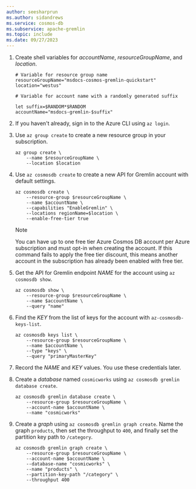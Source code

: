 ```yaml
---
author: seesharprun
ms.author: sidandrews
ms.service: cosmos-db
ms.subservice: apache-gremlin
ms.topic: include
ms.date: 09/27/2023
---
```


1. Create shell variables for *accountName*, *resourceGroupName*, and *location*.

    ```azurecli-interactive
    # Variable for resource group name
    resourceGroupName="msdocs-cosmos-gremlin-quickstart"
    location="westus"
    
    # Variable for account name with a randomly generated suffix
    
    let suffix=$RANDOM*$RANDOM
    accountName="msdocs-gremlin-$suffix"
    ```

1. If you haven't already, sign in to the Azure CLI using `az login`.

1. Use `az group create` to create a new resource group in your subscription.

    ```azurecli-interactive
    az group create \
        --name $resourceGroupName \
        --location $location
    ```

1. Use `az cosmosdb create` to create a new API for Gremlin account with default settings.

    ```azurecli-interactive
    az cosmosdb create \
        --resource-group $resourceGroupName \
        --name $accountName \
        --capabilities "EnableGremlin" \
        --locations regionName=$location \
        --enable-free-tier true
    ```

    > [!NOTE]
    > You can have up to one free tier Azure Cosmos DB account per Azure subscription and must opt-in when creating the account. If this command fails to apply the free tier discount, this means another account in the subscription has already been enabled with free tier.

1. Get the API for Gremlin endpoint *NAME* for the account using `az cosmosdb show`.

    ```azurecli-interactive
    az cosmosdb show \
        --resource-group $resourceGroupName \
        --name $accountName \
        --query "name"
    ```

1. Find the *KEY* from the list of keys for the account with `az-cosmosdb-keys-list`.

    ```azurecli-interactive
    az cosmosdb keys list \
        --resource-group $resourceGroupName \
        --name $accountName \
        --type "keys" \
        --query "primaryMasterKey"
    ```

1. Record the *NAME* and *KEY* values. You use these credentials later.

1. Create a *database* named `cosmicworks` using `az cosmosdb gremlin database create`.

    ```azurecli-interactive
    az cosmosdb gremlin database create \
        --resource-group $resourceGroupName \
        --account-name $accountName \
        --name "cosmicworks"
    ```

1. Create a *graph* using `az cosmosdb gremlin graph create`. Name the graph `products`, then set the throughput to `400`, and finally set the partition key path to `/category`.

    ```azurecli-interactive
    az cosmosdb gremlin graph create \
        --resource-group $resourceGroupName \
        --account-name $accountName \
        --database-name "cosmicworks" \
        --name "products" \
        --partition-key-path "/category" \
        --throughput 400
    ```
